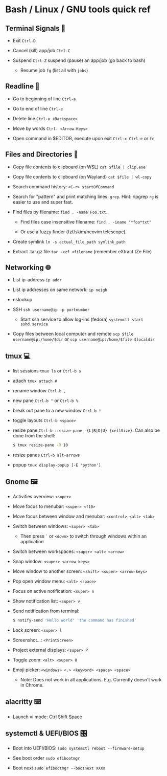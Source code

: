 # Bash / Linux / GNU tools quick ref

## Terminal Signals :stop_sign:

* Exit `Ctrl-D`

* Cancel (kill) app/job `Ctrl-C`

* Suspend `Ctrl-Z` suspend (pause) an app/job (go back to bash)

  * Resume job `fg`  (list all with `jobs`)

## Readline :ledger:

* Go to beginning of line `Ctrl-a`

* Go to end of line `Ctrl-e`

* Delete line `Ctrl-x <Backspace>`

* Move by words `Ctrl- <Arrow-Keys>`

* Open command in $EDITOR, execute upon exit `Ctrl-x Ctrl-e` or `fc`

## Files and Directories :file_folder:

* Copy file contents to clipboard (on WSL) `cat $file | clip.exe`

* Copy file contents to clipboard (on Wayland) `cat $file | wl-copy`

* Search command history: `<C-r> startOfCommand`

* Search for "pattern" and print matching lines: `grep`. Hint: ripgrep `rg` is easier to use and super fast.

* Find files by filename: `find . -name Foo.txt`.

  * Find files case insensitive filename: `find . -iname "*foo*txt"`

  * Or use a fuzzy finder (fzf/skim/neovim telescope).

* Create symlink `ln -s actual_file_path symlink_path`

* Extract .tar.gz file `tar -xzf <filename` (remember eXtract tZe File)

## Networking :globe_with_meridians:

* List ip-address `ip addr`

* List ip addresses on same network: `ip neigh`

* nslookup

* SSH `ssh username@ip -p portnumber`

  * Start ssh service to allow log-ins (fedora) `systemctl start sshd.service`

* Copy files between local computer and remote 
  `scp $file username@ip:/home/$dir` or `scp username@ip:/home/$file $localdir`

## tmux :computer:

* list sessions `tmux ls` or `Ctrl-b s`

* attach `tmux attach #`

* rename window `Ctrl-b ,`

* new pane `Ctrl-b "` or `Ctrl-b %`

* break out pane to a new window `Ctrl-b !`

* toggle layouts `Ctrl-b <space>`

* resize pane `Ctrl-b :resize-pane -{L|R|D|U} {cellSize}`. Can also be done from the shell:
  ```bash
  $ tmux resize-pane -R 10
  ```

* resize panes `Ctrl-b alt-arrows`

* popup `tmux display-popup [-E 'python']`

## Gnome :framed_picture:

* Activities overview: `<super>`

* Move focus to menubar: `<super> <f10>`

* Move focus between window and menubar: `<control> <alt> <tab>`

* Switch between windows: `<super> <tab>`

  * Then press `` ` `` or `<down>` to switch through windows within an application

* Switch between workspaces: `<super> <alt> <arrow>`

* Snap window: `<super> <arrow-keys>`

* Move window to another screen: `<shift> <super> <arrow-keys>`

* Pop open window menu: `<alt> <space>`

* Focus on active notification: `<super> n`

* Show notification list: `<super> v`

* Send notification from terminal:
  ```bash
  $ notify-send 'Hello world' 'the command has finished'
  ```

* Lock screen: `<super> l`

* Screenshot...: `<PrintScreen>`

* Project external displays: `<super> P`

* Toggle zoom: `<alt> <super> 8`

* Emoji picker:  `<windows> <.> <keyword> <space> <space>`

  * Note: Does not work in all applications. E.g. Currently doesn't work in Chrome.

## alacritty :keyboard:

* Launch vi mode: Ctrl Shift Space

## systemctl & UEFI/BIOS :control_knobs:

* Boot into UEFI/BIOS: `sudo systemctl reboot --firmware-setup`

* See boot order `sudo efibootmgr`

* Boot next `sudo efibootmgr --bootnext XXXX`
